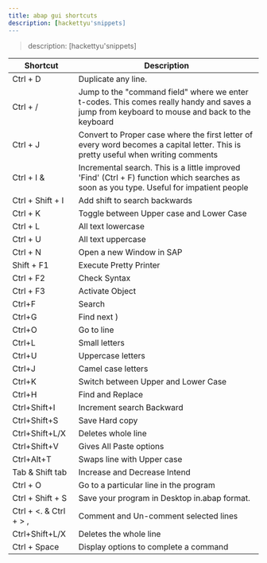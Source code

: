```yaml
---
title: abap gui shortcuts
description: [hackettyu'snippets]
---
```


> description: [hackettyu'snippets]

| Shortcut | Description |
| --- | --- |
| Ctrl + D | Duplicate any line. |
| Ctrl + / | Jump to the "command field" where we enter t-codes. This comes really handy and saves a jump from keyboard to mouse and back to the keyboard  || just to click on the box.
| Ctrl + J | Convert to Proper case where the first letter of every word becomes a capital letter. This is pretty useful when writing comments |
| Ctrl + I & | Incremental search. This is a little improved 'Find' (Ctrl + F) function which searches as soon as you type. Useful for impatient people |
| Ctrl + Shift + I | Add shift to search backwards |
| Ctrl + K | Toggle between Upper case and Lower Case |
| Ctrl + L | All text lowercase |
| Ctrl + U | All text uppercase |
| Ctrl + N | Open a new Window in SAP |
| Shift + F1 | Execute Pretty Printer |
| Ctrl + F2 | Check Syntax |
| Ctrl + F3 | Activate Object |
| Ctrl+F | Search |
| Ctrl+G | Find next ) |
| Ctrl+O | Go to line |
| Ctrl+L | Small letters |
| Ctrl+U | Uppercase letters |
| Ctrl+J | Camel case letters |
| Ctrl+K | Switch between Upper and Lower Case |
| Ctrl+H | Find and Replace |
| Ctrl+Shift+I | Increment search Backward |
| Ctrl+Shift+S | Save Hard copy |
| Ctrl+Shift+L/X | Deletes whole line |
| Ctrl+Shift+V | Gives All Paste options |
| Ctrl+Alt+T | Swaps line with Upper case |
| Tab & Shift tab | Increase and Decrease Intend |
| Ctrl + O | Go to a particular line in the program |
| Ctrl + Shift + S | Save your program in Desktop in.abap format. |
| Ctrl + <. & Ctrl + > , | Comment and Un-comment selected lines |
| Ctrl+Shift+L/X | Deletes the whole line |
| Ctrl + Space | Display options to complete a command |